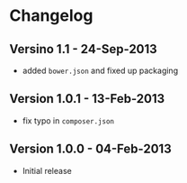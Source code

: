 # Changelog

## Versino 1.1 - 24-Sep-2013

- added `bower.json` and fixed up packaging


## Version 1.0.1 - 13-Feb-2013

- fix typo in `composer.json`


## Version 1.0.0 - 04-Feb-2013

- Initial release

